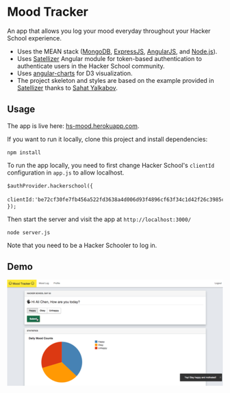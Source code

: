 # Mood Tracker

An app that allows you log your mood everyday throughout your Hacker School experience. 

* Uses the MEAN stack ([MongoDB](http://www.mongodb.org/), [ExpressJS](http://expressjs.com/), [AngularJS](https://angularjs.org/), and [Node.js](http://nodejs.org/)).
* Uses [Satellizer](https://github.com/sahat/satellizer) Angular module for token-based authentication to authenticate users in the Hacker School community.
* Uses [angular-charts](https://github.com/chinmaymk/angular-charts) for D3 visualization.
* The project skeleton and styles are based on the example provided in [Satellizer](https://github.com/sahat/satellizer) thanks to [Sahat Yalkabov](https://github.com/sahat/).

## Usage

The app is live here: [hs-mood.herokuapp.com](hs-mood.herokuapp.com).

If you want to run it locally, clone this project and install dependencies:

```
npm install
```
To run the app locally, you need to first change Hacker School's `clientId` configuration in `app.js` to allow localhost.

```
$authProvider.hackerschool({
	clientId:'be72cf30fe7fb456a522fd3638a4d006d93f4896cf63f34c1d42f26c3985cd81'
});
```
Then start the server and visit the app at `http://localhost:3000/`

```
node server.js
```
Note that you need to be a Hacker Schooler to log in.

## Demo
![daily-log](https://raw.githubusercontent.com/chena/mood-tracker/master/util/mood-tracker.png)
